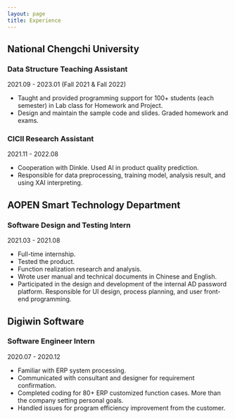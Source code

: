 ```yaml
---
layout: page
title: Experience
---
```


## National Chengchi University
### Data Structure Teaching Assistant
2021.09 - 2023.01 (Fall 2021 & Fall 2022)

- Taught and provided programming support for 100+ students (each semester) in Lab class for Homework and Project.
- Design and maintain the sample code and slides. Graded homework and exams.

### CICII Research Assistant
2021.11 - 2022.08

- Cooperation with Dinkle. Used AI in product quality prediction. 
- Responsible for data preprocessing, training model, analysis result, and using XAI interpreting.

## AOPEN Smart Technology Department
### Software Design and Testing Intern
2021.03 - 2021.08

- Full-time internship.
- Tested the product. 
- Function realization research and analysis.
- Wrote user manual and technical documents in Chinese and English.
- Participated in the design and development of the internal AD password platform. Responsible for UI design, process planning, and user front-end programming.

## Digiwin Software
### Software Engineer Intern
2020.07 - 2020.12

- Familiar with ERP system processing. 
- Communicated with consultant and designer for requirement confirmation.
- Completed coding for 80+ ERP customized function cases. More than the company setting personal goals.
- Handled issues for program efficiency improvement from the customer.